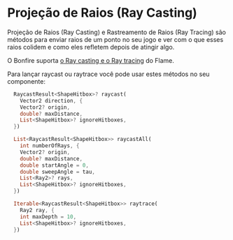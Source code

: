 # Projeção de Raios (Ray Casting)

Projeção de Raios (Ray Casting) e Rastreamento de Raios (Ray Tracing) são métodos para enviar raios de um ponto no seu jogo e ver com o que esses raios colidem e como eles refletem depois de atingir algo.

O Bonfire suporta [o Ray casting e o Ray tracing](https://docs.flame-engine.org/latest/flame/collision_detection.html#ray-casting-and-ray-tracing) do Flame.

Para lançar raycast ou raytrace você pode usar estes métodos no seu componente:

```dart
  RaycastResult<ShapeHitbox>? raycast(
    Vector2 direction, {
    Vector2? origin,
    double? maxDistance,
    List<ShapeHitbox>? ignoreHitboxes,
  })

  List<RaycastResult<ShapeHitbox>> raycastAll(
    int numberOfRays, {
    Vector2? origin,
    double? maxDistance,
    double startAngle = 0,
    double sweepAngle = tau,
    List<Ray2>? rays,
    List<ShapeHitbox>? ignoreHitboxes,
  })

  Iterable<RaycastResult<ShapeHitbox>> raytrace(
    Ray2 ray, {
    int maxDepth = 10,
    List<ShapeHitbox>? ignoreHitboxes,
  })
```
